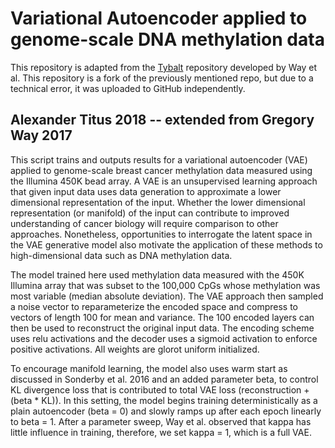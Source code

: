 # Variational Autoencoder applied to genome-scale DNA methylation data
This repository is adapted from the [Tybalt](https://github.com/greenelab/tybalt) repository developed by Way et al. This repository is a fork of the previously mentioned repo, but due to a technical error, it was uploaded to GitHub independently. 
 
## Alexander Titus 2018 -- extended from Gregory Way 2017

This script trains and outputs results for a variational autoencoder (VAE) applied to genome-scale breast cancer methylation data measured using the Illumina 450K bead array. A VAE is an unsupervised learning approach that given input data uses data generation to approximate a lower dimensional representation of the input. Whether the lower dimensional representation (or manifold) of the input can contribute to improved understanding of cancer biology will require comparison to other approaches. Nonetheless, opportunities to interrogate the latent space in the VAE generative model also motivate the application of these methods to high-dimensional data such as DNA methylation data. 

The model trained here used methylation data measured with the 450K Illumina array that was subset to the 100,000 CpGs whose methylation was most variable (median absolute deviation). The VAE approach then sampled a noise vector to reparameterize the encoded space and compress to vectors of length 100 for mean and variance. The 100 encoded layers can then be used to reconstruct the original input data. The encoding scheme uses relu activations and the decoder uses a sigmoid activation to enforce positive activations. All weights are glorot uniform initialized.

To encourage manifold learning, the model also uses warm start as discussed in Sonderby et al. 2016 and an added parameter beta, to control KL divergence loss that is contributed to total VAE loss (reconstruction + (beta * KL)). In this setting, the model begins training deterministically as a plain autoencoder (beta = 0) and slowly ramps up after each epoch linearly to beta = 1. After a parameter sweep, Way et al. observed that kappa has little influence in training, therefore, we set kappa = 1, which is a full VAE.
